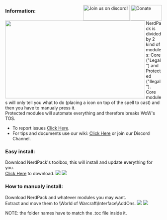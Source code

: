<a href="http://goo.gl/yrctPO"><img src="https://github.com/MrTheSoulz/NerdPack/blob/master/docs/paypal.png?raw=true" alt="Donate" width="100" height="50" align = "right" /></a>
<a href="https://discordapp.com/invite/XtSZbjM"><img src="http://i.imgur.com/fzomMAr.png" alt="Join us on discord!" width="150" height="50" align = "right" /></a>
<img src="https://github.com/MrTheSoulz/NerdPack/blob/master/docs/NEPlogo.png?raw=true" width="450" height="250" align = "left" /></a>  

### Information:
NerdPack is divided by 2 kind of modules: Core ("Legal") and Protected ("Ilegal").  
Core modules will only tell you what to do (placing a icon on top of the spell to cast) and then you have to manualy press it.  
Protected modules will automate everything and therefore breaks WoW's TOS.  
* To report issues [Click Here](https://github.com/MrTheSoulz/NerdPack/issues).
* For tips and documents use our wiki: [Click Here](https://github.com/MrTheSoulz/NerdPack/wiki) or join our Discord Channel.

### Easy install:
Download NerdPack's toolbox, this will install and update everything for you.  
[Click Here](https://github.com/MrTheSoulz/NerdPack-Tool/raw/master/NeP-ToolBox_Release.zip) to download.
![](https://github.com/MrTheSoulz/NerdPack/blob/master/docs/ToolBox_Show1.png?raw=true)
![](https://github.com/MrTheSoulz/NerdPack/blob/master/docs/ToolBox_Show2.png?raw=true)

### How to manualy install:
Download NerdPack and whatever modules you may want.  
Extract and move them to \World of Warcraft\Interface\AddOns\.
![](https://github.com/MrTheSoulz/NerdPack/blob/master/docs/Manual_Show1.png?raw=true)
![](https://github.com/MrTheSoulz/NerdPack/blob/master/docs/Manual_Show2.png?raw=true)

NOTE: the folder names have to match the .toc file inside it.
